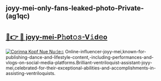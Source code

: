 ## joyy-mei-only-fans​-leaked-photo​-Private-(ag1qc)


# <h2><a href="https://mediaupload.pro?title=joyy-mei&ref=git">🔗👉 🔴 joyy-mei-P𝚑ot𝚘𝚜-V𝚒d𝚎o</a></h2>

[![Corinna Kopf Nue Nu𝚍e𝚜](https://i.imgur.com/0qMVB7G.gif)](https://mediaupload.pro?title=joyy-mei&ref=git)
Online-influencer-joyy-mei,known-for-publishing-dance-and-lifestyle-content,-including-performances-and-vlogs-on-social-media-platforms.Brilliant-ventriloquist-assistant-joyy-mei,celebrated-for-their-exceptional-abilities-and-accomplishments-in-assisting-ventriloquists.  